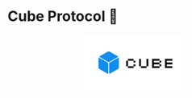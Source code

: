 # Cube Protocol 🧊

<div align="center">
<img 
  src="https://github.com/cube-protocol/.github/blob/main/assets/png/cube-banner-transparent.png?raw=true" 
  style="width:40%; height:50%;"
/>
</div>
